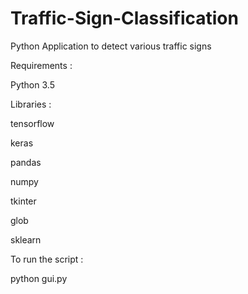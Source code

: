 # Traffic-Sign-Classification
Python Application to detect various traffic signs

Requirements :

Python 3.5

Libraries :

tensorflow

keras

pandas

numpy

tkinter

glob

sklearn

To run the script :

python gui.py
